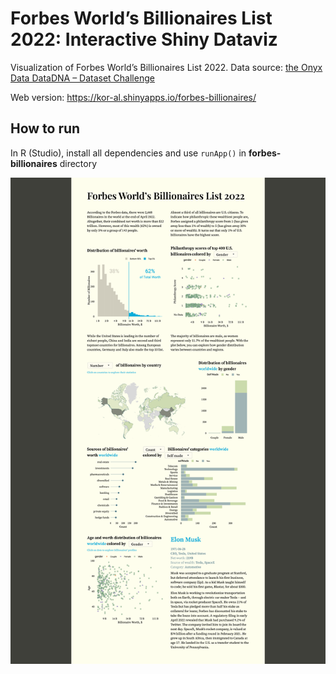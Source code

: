 # Forbes World’s Billionaires List 2022: Interactive Shiny Dataviz
Visualization of Forbes World’s Billionaires List 2022.
Data source: [the Onyx Data DataDNA – Dataset Challenge](https://onyxdata.co.uk/dataset_challenge/june-2022/)

Web version: https://kor-al.shinyapps.io/forbes-billionaires/

## How to run 
In R (Studio), install all dependencies and use `runApp()` in **forbes-billionaires** directory

![Data Visualization Screenshot](forbes-billionaires-2022-dataviz-screenshot.png)


